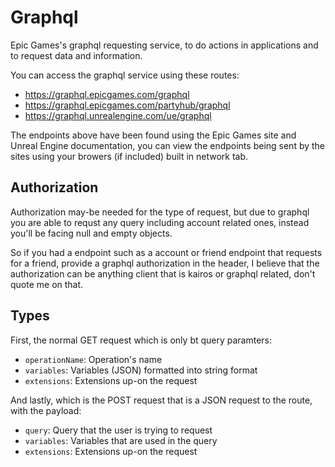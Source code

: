 # Graphql

Epic Games's graphql requesting service, to do actions in applications and to request data and information.

You can access the graphql service using these routes:

- https://graphql.epicgames.com/graphql
- https://graphql.epicgames.com/partyhub/graphql
- https://graphql.unrealengine.com/ue/graphql

The endpoints above have been found using the Epic Games site and Unreal Engine documentation, you can view the endpoints being sent by the sites using your browers (if included) built in network tab.

## Authorization
Authorization may-be needed for the type of request, but due to graphql you are able to requst any query including account related ones, instead you'll be facing null and empty objects.

So if you had a endpoint such as a account or friend endpoint that requests for a friend, provide a graphql authorization in the header, I believe that the authorization can be anything client that is kairos or graphql related, don't quote me on that.

## Types
First, the normal GET request which is only bt query paramters:

- `operationName`: Operation's name
- `variables`: Variables (JSON) formatted into string format
- `extensions`: Extensions up-on the request

And lastly, which is the POST request that is a JSON request to the route, with the payload:

- `query`: Query that the user is trying to request
- `variables`: Variables that are used in the query
- `extensions`: Extensions up-on the request